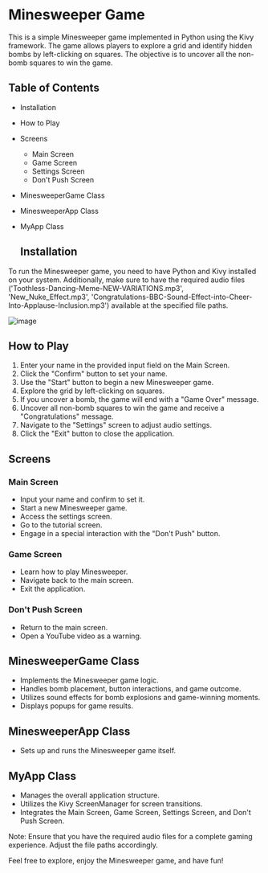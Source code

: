 # Minesweeper Game

This is a simple Minesweeper game implemented in Python using the Kivy framework. The game allows players to explore a grid and identify hidden bombs by left-clicking on squares. The objective is to uncover all the non-bomb squares to win the game.

## Table of Contents
- Installation
- How to Play
- Screens
  - Main Screen
  - Game Screen
  - Settings Screen
  - Don't Push Screen
- MinesweeperGame Class
- MinesweeperApp Class
- MyApp Class

  ## Installation

To run the Minesweeper game, you need to have Python and Kivy installed on your system. Additionally, make sure to have the required audio files ('Toothless-Dancing-Meme-NEW-VARIATIONS.mp3', 'New_Nuke_Effect.mp3', 'Congratulations-BBC-Sound-Effect-into-Cheer-Into-Applause-Inclusion.mp3') available at the specified file paths.

![image](https://github.com/Kukkaikung/test/assets/152356019/a502c477-5600-4a64-9230-c9715da29358)

## How to Play
1. Enter your name in the provided input field on the Main Screen.
2. Click the "Confirm" button to set your name.
3. Use the "Start" button to begin a new Minesweeper game.
4. Explore the grid by left-clicking on squares.
5. If you uncover a bomb, the game will end with a "Game Over" message.
6. Uncover all non-bomb squares to win the game and receive a "Congratulations" message.
7. Navigate to the "Settings" screen to adjust audio settings.
8. Click the "Exit" button to close the application.

## Screens

### Main Screen
- Input your name and confirm to set it.
- Start a new Minesweeper game.
- Access the settings screen.
- Go to the tutorial screen.
- Engage in a special interaction with the "Don't Push" button.

### Game Screen
- Learn how to play Minesweeper.
- Navigate back to the main screen.
- Exit the application.

### Don't Push Screen
- Return to the main screen.
- Open a YouTube video as a warning.

## MinesweeperGame Class
- Implements the Minesweeper game logic.
- Handles bomb placement, button interactions, and game outcome.
- Utilizes sound effects for bomb explosions and game-winning moments.
- Displays popups for game results.

## MinesweeperApp Class
- Sets up and runs the Minesweeper game itself.

## MyApp Class
- Manages the overall application structure.
- Utilizes the Kivy ScreenManager for screen transitions.
- Integrates the Main Screen, Game Screen, Settings Screen, and Don't Push Screen.


Note: Ensure that you have the required audio files for a complete gaming experience. Adjust the file paths accordingly.

Feel free to explore, enjoy the Minesweeper game, and have fun!
